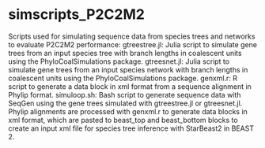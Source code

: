 # simscripts_P2C2M2
Scripts used for simulating sequence data from species trees and networks to evaluate P2C2M2 performance:
gtreestree.jl: Julia script to simulate gene trees from an input species tree with branch lengths in coalescent units using the PhyloCoalSimulations package.
gtreesnet.jl: Julia script to simulate gene trees from an input species network with branch lengths in coalescent units using the PhyloCoalSimulations package.
genxml.r: R script to generate a data block in xml format from a sequence alignment in Phylip format.
simuloop.sh: Bash script to generate sequence data with SeqGen using the gene trees simulated with gtreestree.jl or gtreesnet.jl. Phylip alignments are processed with genxml.r to generate data blocks in xml format, which are pasted to beast_top and beast_bottom blocks to create an input xml file for species tree inference with StarBeast2 in BEAST 2.

